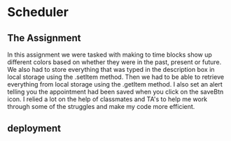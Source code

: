 # Scheduler

## The Assignment
In this assignment we were tasked with making to time blocks show up different colors based on whether they were in the past, present or future. We also had to store everything that was typed in the description box in local storage using the .setItem method. Then we had to be able to retrieve everything from local storage using the .getItem method. I also set an alert telling you the appointment had been saved when you click on the saveBtn icon. I relied a lot on the help of classmates and TA's to help me work through some of the struggles and make my code more efficient.

## deployment